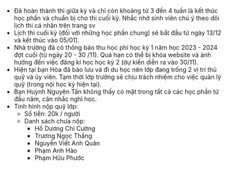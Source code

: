 - Đã hoàn thành thi giữa kỳ và chỉ còn khoảng từ 3 đến 4 tuần là kết thúc học phần và chuẩn bị cho thi cuối kỳ. Nhắc nhở sinh viên chú ý theo dõi lịch thi cá nhân trên trang sv
- Lịch thi cuối kỳ (đối với những học phần chung) sẽ bắt đầu từ ngày 13/12 và kết thúc vào 05/01).
- Nhà trường đã có thông báo thu học phí học kỳ 1 năm học 2023 - 2024 đợt cuối (từ ngày 20 - 30 /11). Quá hạn có thể bị khóa website và ảnh hưởng đến việc đăng kí học học kỳ 2 (dự kiến diễn ra vào 30/11).
- Hiện tại bạn Hòa đã bảo lưu và đi du học nên lớp đang trống 2 vị trí thủ quỹ và ủy viên. Tạm thời lớp trưởng sẽ chịu trách nhiệm cho việc quản lý quỹ (trong nội học kỳ hiện tại).
- Bạn Huỳnh Nguyên Tấn không thấy có mặt trong tất cả các học phần từ đầu năm, cân nhắc nghỉ học.
- Tình hình nộp quỹ lớp: 
	- Số tiền: 20k / người
	- Danh sách chưa nộp: 
		- Hồ Dương Chí Cường
		- Trương Ngọc Thắng
		- Nguyễn Viết Anh Quân
		- Phạm Anh Hào
		- Phạm Hữu Phước
